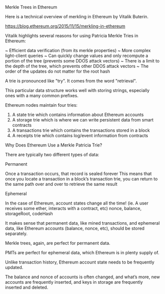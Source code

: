 Merkle Trees in Ethereum

Here is a technical overview of merkling in Ethereum by Vitalik Buterin.

https://blog.ethereum.org/2015/11/15/merkling-in-ethereum

Vitalik highlights several reasons for using Patricia Merkle Tries in Ethereum:

~ Efficient data verification (from its merkle properties)
~ More complex light-client queries
~ Can quickly change values and only recompute a portion of the tree (prevents some DDOS attack vectors)
~ There is a limit to the depth of the tree, which prevents other DDOS attack vectors
~ The order of the updates do not matter for the root hash

A trie is pronounced like "try". It comes from the word "retrieval".

This particular data structure works well with storing strings, especially ones with a many common prefixes.

Ethereum nodes maintain four tries:

1. A state trie which contains information about Ethereum accounts
2. A storage trie which is where we can write persistent data from smart contracts
3. A transactions trie which contains the transactions stored in a block
4. A receipts trie which contains log/event information from contracts

Why Does Ethereum Use a Merkle Patricia Trie?


There are typically two different types of data:

Permanent

Once a transaction occurs, that record is sealed forever
This means that once you locate a transaction in a block’s transaction trie, you can return to the same path over and over to retrieve the same result


Ephemeral

In the case of Ethereum, account states change all the time! (ie. A user receives some ether, interacts with a contract, etc)
nonce, balance, storageRoot, codeHash


It makes sense that permanent data, like mined transactions, and ephemeral data, like Ethereum accounts (balance, nonce, etc), should be stored separately. 

Merkle trees, again, are perfect for permanent data. 

PMTs are perfect for ephemeral data, which Ethereum is in plenty supply of.

Unlike transaction history, Ethereum account state needs to be frequently updated. 


The balance and nonce of accounts is often changed, and what’s more, new accounts are frequently inserted, and keys in storage are frequently inserted and deleted.